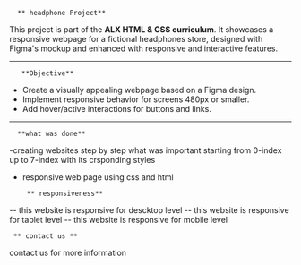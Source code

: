       ** headphone Project**

This project is part of the **ALX HTML & CSS curriculum**. It showcases a responsive webpage for a fictional headphones store, designed with Figma's mockup and enhanced with responsive and interactive features.

---

       **Objective**

- Create a visually appealing webpage based on a Figma design.
- Implement responsive behavior for screens 480px or smaller.
- Add hover/active interactions for buttons and links.
---
      
      **what was done**
-creating websites step by step what was important starting from 0-index up to 7-index with its crsponding styles 
- responsive web page using css and html 
       

       ** responsiveness**

-- this website is responsive for descktop level
-- this website is responsive for tablet level
-- this website is responsive for mobile level
 
     ** contact us **
contact us for more information
